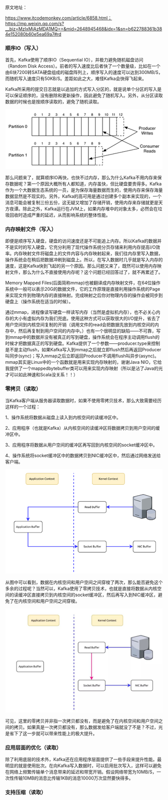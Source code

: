 原文地址：

https://www.itcodemonkey.com/article/6858.html；https://mp.weixin.qq.com/s?__biz=MzIxMjAzMDA1MQ==&mid=2648945468&idx=1&sn=b622788361b384e152080b60e5ea69a7#rd

### 顺序IO（写入）
首先，Kafka使用了顺序IO（Sequential IO），并极力避免随机磁盘访问（Random Disk Access）。前者的写入速度比后者快了一个数量级，比如在一个由6块7200转SATA硬盘组成的磁盘阵列上，顺序写入的速度可以达到300MB/S，而随机写入速度只有50KB/S。差距如此之大，难怪Kafka会快得飞起来。

Kafka所采用的提交日志就是以追加的方式写入分区的，就是说单个分区的写入是可以保证顺序的，没有删除和更新操作，因此避免了随机写入。另外，从分区读取数据的时候也是按顺序读取的，避免了随机读取。

![1](images/13-1.png)

那么问题来了，就算顺序IO再快，也快不过内存，那么为什么Kafka不用内存来保存数据呢？第一个原因大概所有人都知道，内存虽快，但比硬盘要贵得多。Kafka作为一个大数据生态系统的一员，是为保存海量数据而生的，使用内存来保存海量数据显然是不现实的。另外，Kafka的高可用是通过创建多个副本来实现的，一个消息可能会被复制三份五份，这无疑又增加了存储开销，使用内存来存储就更是天方夜谭。除此之外，Kafka运行在JVM上，如果内存堆中的对象太多，必然会在垃圾回收时造成严重的延迟，从而影响系统的整体性能。

### 内存映射文件（写入）

即便是顺序写入硬盘，硬盘的访问速度还是不可能追上内存。所以Kafka的数据并不是实时的写入硬盘，它充分利用了现代操作系统分页存储来利用内存提高I/O效率。内存映射文件将磁盘上的文件内容与内存映射起来，我们往内存里写入数据，操作系统会在稍后把数据冲刷到磁盘上。所以，在写入数据时几乎就是写入内存的速度，这是Kafka快到飞起的另一个原因。那么问题又来了，既然可以使用内存映射文件，那么为什么不直接使用内存呢？这个问题已经回答过了，就不再累述了。

Memory Mapped Files(后面简称mmap)也被翻译成内存映射文件，在64位操作系统中一般可以表示20G的数据文件，它的工作原理是直接利用操作系统的Page来实现文件到物理内存的直接映射。完成映射之后你对物理内存的操作会被同步到硬盘上（操作系统在适当的时候）。

通过mmap，进程像读写硬盘一样读写内存（当然是虚拟机内存），也不必关心内存的大小有虚拟内存为我们兜底。使用这种方式可以获取很大的I/O提升，省去了用户空间到内核空间复制的开销（调用文件的read会把数据先放到内核空间的内存中，然后再复制到用户空间的内存中。）也有一个很明显的缺陷——不可靠，写到mmap中的数据并没有被真正的写到硬盘，操作系统会在程序主动调用flush的时候才把数据真正的写到硬盘。Kafka提供了一个参数——producer.type来控制是不是主动flush，如果Kafka写入到mmap之后就立即flush然后再返回Producer叫同步(sync)；写入mmap之后立即返回Producer不调用flush叫异步(async)。mmap其实是Linux中的一个函数就是用来实现内存映射的，谢谢Java NIO，它给我提供了一个mappedbytebuffer类可以用来实现内存映射（所以是沾了Java的光才可以如此神速和Scala没关系！！）

### 零拷贝（读取）

当Kafka客户端从服务器读取数据时，如果不使用零拷贝技术，那么大致需要经历这样的一个过程：

1、操作系统将数据从磁盘上读入到内核空间的读缓冲区中。

2、应用程序（也就是Kafka）从内核空间的读缓冲区将数据拷贝到用户空间的缓冲区中。

3、应用程序将数据从用户空间的缓冲区再写回到内核空间的socket缓冲区中。

4、操作系统将socket缓冲区中的数据拷贝到NIC缓冲区中，然后通过网络发送给客户端。

![1](images/13-2.png)

从图中可以看到，数据在内核空间和用户空间之间穿梭了两次，那么能否避免这个多余的过程呢？当然可以，Kafka使用了零拷贝技术，也就是直接将数据从内核空间的读缓冲区直接拷贝到内核空间的socket缓冲区，然后再写入到NIC缓冲区，避免了在内核空间和用户空间之间穿梭。

![1](images/13-3.png)

可见，这里的零拷贝并非指一次拷贝都没有，而是避免了在内核空间和用户空间之间的拷贝。如果真是一次拷贝都没有，那么数据发给客户端就没了不是？不过，光是省下了这一步就可以带来性能上的极大提升。

### 应用层面的优化（读取）

除了利用底层的技术外，Kafka还在应用程序层面提供了一些手段来提升性能。最明显的就是使用批次。在向Kafka写入数据时，可以启用批次写入，这样可以避免在网络上频繁传输单个消息带来的延迟和带宽开销。假设网络带宽为10MB/S，一次性传输10MB的消息比传输1KB的消息10000万次显然要快得多。

### 支持压缩（读取）
